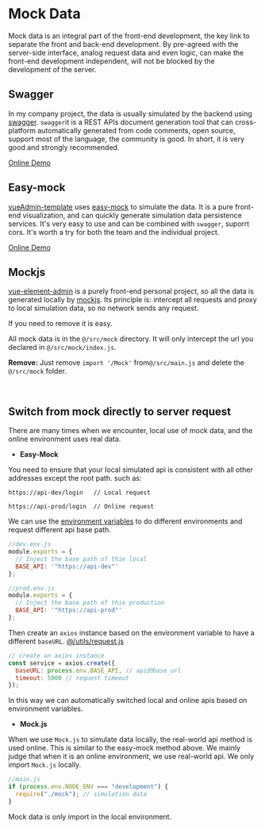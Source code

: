 # Mock Data

Mock data is an integral part of the front-end development, the key link to separate the front and back-end development. By pre-agreed with the server-side interface, analog request data and even logic, can make the front-end development independent, will not be blocked by the development of the server.

## Swagger

In my company project, the data is usually simulated by the backend using [swagger](https://swagger.io/).
`swagger`it is a REST APIs document generation tool that can cross-platform automatically generated from code comments, open source, support most of the language, the community is good. In short, it is very good and strongly recommended.

[Online Demo](http://petstore.swagger.io/?_ga=2.222649619.983598878.1509960455-2044209180.1509960455#/pet/addPet)

## Easy-mock

[vueAdmin-template](https://github.com/PanJiaChen/vueAdmin-template) uses [easy-mock](https://easy-mock.com/login) to simulate the data.
It is a pure front-end visualization, and can quickly generate simulation data persistence services. It's very easy to use and can be combined with `swagger`, suporrt cors. It's worth a try for both the team and the individual project.

[Online Demo](https://easy-mock.com/)

## Mockjs

[vue-element-admin](https://github.com/PanJiaChen/vue-element-admin) is a purely front-end personal project, so all the data is generated locally by [mockjs](https://github.com/nuysoft/Mock). Its principle is: intercept all requests and proxy to local simulation data, so no network sends any request.

If you need to remove it is easy.

All mock data is in the `@/src/mock` directory. It will only intercept the url you declared in `@/src/mock/index.js`.

**Remove:** Just remove `import '/Mock'` from`@/src/main.js` and delete the `@/src/mock` folder.

<br>

## Switch from mock directly to server request

There are many times when we encounter, local use of mock data, and the online environment uses real data.

- **Easy-Mock**

You need to ensure that your local simulated api is consistent with all other addresses except the root path.
such as:

```
https://api-dev/login   // Local request

https://api-prod/login  // Online request
```

We can use the [environment variables](/guide/essentials/deploy.html#environmental-variables) to do different environments and request different api base path.

```js
//dev.env.js
module.exports = {
  // Inject the base path of thie local
  BASE_API: '"https://api-dev"'
};
```

```js
//prod.env.js
module.exports = {
  // Inject the base path of thie production
  BASE_API: '"https://api-prod"'
};
```

Then create an `axios` instance based on the environment variable to have a different `baseURL`.
[@/utils/request.js](https://github.com/PanJiaChen/vue-element-admin/blob/master/src/utils/request.js)

```js
// create an axios instance
const service = axios.create({
  baseURL: process.env.BASE_API, // api的base_url
  timeout: 5000 // request timeout
});
```

In this way we can automatically switched local and online apis based on environment variables.

- **Mock.js**

When we use `Mock.js` to simulate data locally, the real-world api method is used online. This is similar to the easy-mock method above. We mainly judge that when it is an online environment, we use real-world api. We only import `Mock.js` locally.

```js
//main.js
if (process.env.NODE_ENV === "development") {
  require("./mock"); // simulation data
}
```

Mock data is only import in the local environment.
